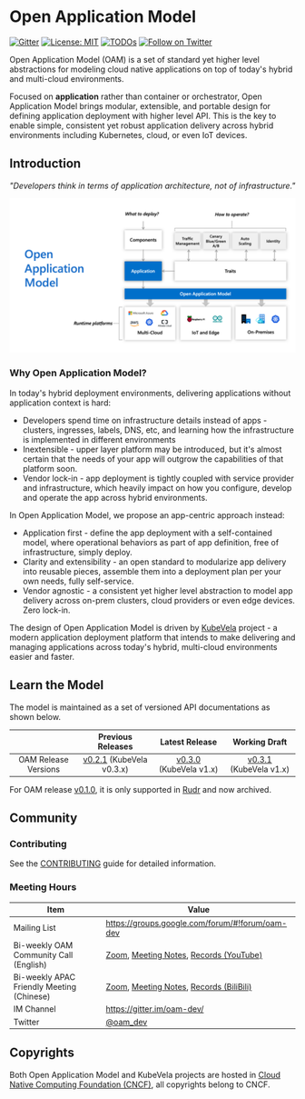 # Open Application Model

[![Gitter](https://badges.gitter.im/oam-dev/community.svg)](https://gitter.im/oam-devcommunity?utm_source=badge&utm_medium=badge&utm_campaign=pr-badge)
[![License: MIT](https://img.shields.io/badge/License-OWF-yellow)](https://github.com/oam-dev/spec/blob/master/LICENSE)
[![TODOs](https://badgen.net/https/api.tickgit.com/badgen/github.com/oam-dev/spec)](https://www.tickgit.com/browse?repo=github.com/oam-dev/spec)
[![Follow on Twitter](https://img.shields.io/twitter/follow/oam_dev.svg?style=social&logo=twitter)](https://twitter.com/intent/follow?screen_name=oam_dev)

Open Application Model (OAM) is a set of standard yet higher level abstractions for modeling cloud native applications on top of today's hybrid and multi-cloud environments.

Focused on **application** rather than container or orchestrator, Open Application Model brings modular, extensible, and portable design for defining application deployment with higher level API. This is the key to enable simple, consistent yet robust application delivery across hybrid environments including Kubernetes, cloud, or even IoT devices.

## Introduction

_"Developers think in terms of application architecture, not of infrastructure."_

![How it works](assets/how-it-works.png)

### Why Open Application Model?

In today's hybrid deployment environments, delivering applications without application context is hard:

- Developers spend time on infrastructure details instead of apps - clusters, ingresses, labels, DNS, etc, and learning how the infrastructure is implemented in different environments
- Inextensible - upper layer platform may be introduced, but it's almost certain that the needs of your app will outgrow the capabilities of that platform soon.
- Vendor lock-in - app deployment is tightly coupled with service provider and infrastructure, which heavily impact on how you configure, develop and operate the app across hybrid environments.

In Open Application Model, we propose an app-centric approach instead:

- Application first - define the app deployment with a self-contained model, where operational behaviors as part of app definition, free of infrastructure, simply deploy.
- Clarity and extensibility - an open standard to modularize app delivery into reusable pieces, assemble them into a deployment plan per your own needs, fully self-service.
- Vendor agnostic - a consistent yet higher level abstraction to model app delivery across on-prem clusters, cloud providers or even edge devices. Zero lock-in.

The design of Open Application Model is driven by [KubeVela](https://github.com/oam-dev/kubevela) project - a modern application deployment platform that intends to make delivering and managing applications across today's hybrid, multi-cloud environments easier and faster. 

## Learn the Model

The model is maintained as a set of versioned API documentations as shown below.

|                                | Previous Releases | Latest Release |    Working Draft                  |
| :----------------------------: | :-----------------: | :------------: |:--------------------------------: |
| OAM Release Versions              | [v0.2.1](https://github.com/oam-dev/spec/releases/tag/v0.2.1) (KubeVela v0.3.x) | [v0.3.0](SPEC.md) (KubeVela v1.x) |  [v0.3.1](SPEC_DRAFT.md) (KubeVela v1.x)   |

For OAM release [v0.1.0](https://github.com/oam-dev/spec/releases/tag/v0.1.0),  it is only supported in [Rudr](https://github.com/oam-dev/rudr) and now archived.

## Community

### Contributing

See the [CONTRIBUTING](CONTRIBUTING.md) guide for detailed information.

### Meeting Hours

| Item        | Value  |
|---------------------|---|
| Mailing List | https://groups.google.com/forum/#!forum/oam-dev |
| Bi-weekly OAM Community Call (English) | [Zoom](https://us02web.zoom.us/j/88638962723?pwd=MVhCZnNub2t0R3BmMUNEWE9vendLUT09), [Meeting Notes](https://docs.google.com/document/d/1nqdFEyULekyksFHtFvgvFAYE-0AMHKoS3RMnaKsarjs), [Records (YouTube)](https://www.youtube.com/channel/UCSCTHhGI5XJ0SEhDHVakPAA/)  |
| Bi-weekly APAC Friendly Meeting (Chinese)| [Zoom](https://us02web.zoom.us/j/2804785490?pwd=ZTN4ZU03UTlBZzlmVHIwTndINGM3UT09), [Meeting Notes](https://shimo.im/docs/w8CgdyYGWjtYJ3XP), [Records (BiliBili)](https://space.bilibili.com/180074935?spm_id_from=333.788.b_765f7570696e666f.2) |
| IM Channel      | https://gitter.im/oam-dev/ |
| Twitter      | [@oam_dev](https://twitter.com/oam_dev) |


## Copyrights

Both Open Application Model and KubeVela projects are hosted in [Cloud Native Computing Foundation (CNCF)](https://cncf.io), all copyrights belong to CNCF.
